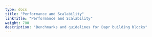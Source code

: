 ```yaml
---
type: docs
title: "Performance and Scalability"
linkTitle: "Performance and Scalability"
weight: 700
description: "Benchmarks and guidelines for Dapr building blocks"
---
```


